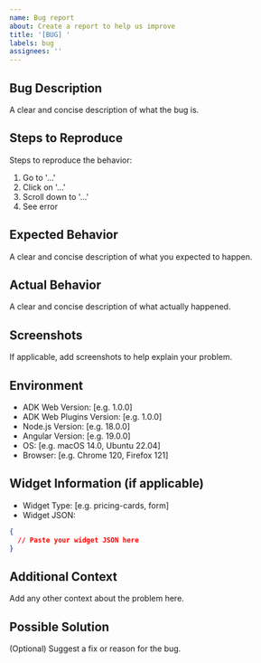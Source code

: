 ```yaml
---
name: Bug report
about: Create a report to help us improve
title: '[BUG] '
labels: bug
assignees: ''
---
```


## Bug Description
A clear and concise description of what the bug is.

## Steps to Reproduce
Steps to reproduce the behavior:
1. Go to '...'
2. Click on '...'
3. Scroll down to '...'
4. See error

## Expected Behavior
A clear and concise description of what you expected to happen.

## Actual Behavior
A clear and concise description of what actually happened.

## Screenshots
If applicable, add screenshots to help explain your problem.

## Environment
- ADK Web Version: [e.g. 1.0.0]
- ADK Web Plugins Version: [e.g. 1.0.0]
- Node.js Version: [e.g. 18.0.0]
- Angular Version: [e.g. 19.0.0]
- OS: [e.g. macOS 14.0, Ubuntu 22.04]
- Browser: [e.g. Chrome 120, Firefox 121]

## Widget Information (if applicable)
- Widget Type: [e.g. pricing-cards, form]
- Widget JSON:
```json
{
  // Paste your widget JSON here
}
```

## Additional Context
Add any other context about the problem here.

## Possible Solution
(Optional) Suggest a fix or reason for the bug.
